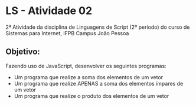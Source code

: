 # LS - Atividade 02

2ª Atividade da disciplina de Linguagens de Script (2º período) do curso de Sistemas para Internet, IFPB Campus João Pessoa

## Objetivo:

Fazendo uso de JavaScript, desenvolver os seguintes programas:

- Um programa que realize a soma dos elementos de um vetor
- Um programa que realize APENAS a soma dos elementos ímpares de um vetor
- Um programa que realize o produto dos elementos de um vetor